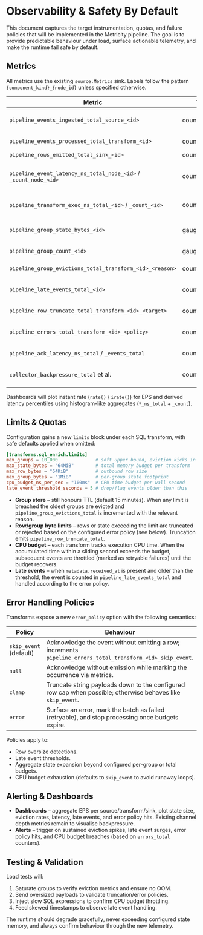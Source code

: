 # Observability & Safety By Default

This document captures the target instrumentation, quotas, and failure policies
that will be implemented in the Metricity pipeline. The goal is to provide
predictable behaviour under load, surface actionable telemetry, and make the
runtime fail safe by default.

## Metrics

All metrics use the existing `source.Metrics` sink. Labels follow the pattern
`{component_kind}_{node_id}` unless specified otherwise.

| Metric | Type | Description |
| --- | --- | --- |
| `pipeline_events_ingested_total_source_<id>` | counter | Number of events pulled from each source (collector stage). |
| `pipeline_events_processed_total_transform_<id>` | counter | Events accepted by a transform after filters. |
| `pipeline_rows_emitted_total_sink_<id>` | counter | Rows flushed to each sink. |
| `pipeline_event_latency_ns_total_node_<id>` / `_count_node_<id>` | counters | End-to-end latency per source node (collector → transform → sink) to derive p50/p99 on the dashboard. |
| `pipeline_transform_exec_ns_total_<id>` / `_count_<id>` | counters | CPU cost of SQL program execution per event (used for budget enforcement). |
| `pipeline_group_state_bytes_<id>` | gauge | Current memory footprint of each SQL transform (key material + aggregate state). |
| `pipeline_group_count_<id>` | gauge | Active group count per transform. |
| `pipeline_group_evictions_total_transform_<id>_<reason>` | counter | TTL / max_groups / state_bytes evictions. |
| `pipeline_late_events_total_<id>` | counter | Events older than the configured lateness threshold. |
| `pipeline_row_truncate_total_transform_<id>_<target>` | counter | Rows/fields truncated to satisfy byte limits (`row`). |
| `pipeline_errors_total_transform_<id>_<policy>` | counter | Policy driven error handling occurrences (skip_event/null/clamp/error). |
| `pipeline_ack_latency_ns_total` / `_events_total` | counter | Existing ack metrics (retained for dashboards). |
| `collector_backpressure_total` et al. | counter/gauge | Existing collector metrics (retained, exposed on dashboards). |

Dashboards will plot instant rate (`rate()` / `irate()`) for EPS and derived
latency percentiles using histogram-like aggregates (`*_ns_total` + `_count`).

## Limits & Quotas

Configuration gains a new `limits` block under each SQL transform, with safe
defaults applied when omitted:

```toml
[transforms.sql_enrich.limits]
max_groups = 10_000              # soft upper bound, eviction kicks in above this
max_state_bytes = "64MiB"        # total memory budget per transform
max_row_bytes = "64KiB"          # outbound row size
max_group_bytes = "1MiB"         # per-group state footprint
cpu_budget_ns_per_sec = "100ms"  # CPU time budget per wall second
late_event_threshold_seconds = 5 # drop/flag events older than this
```

* **Group store** – still honours TTL (default 15 minutes). When any limit is
  breached the oldest groups are evicted and `pipeline_group_evictions_total`
  is incremented with the relevant reason.
* **Row/group byte limits** – rows or state exceeding the limit are truncated or
  rejected based on the configured error policy (see below). Truncation emits
  `pipeline_row_truncate_total`.
* **CPU budget** – each transform tracks execution CPU time. When the
  accumulated time within a sliding second exceeds the budget, subsequent events
  are throttled (marked as retryable failures) until the budget recovers.
* **Late events** – when `metadata.received_at` is present and older than the
  threshold, the event is counted in `pipeline_late_events_total` and handled
  according to the error policy.

## Error Handling Policies

Transforms expose a new `error_policy` option with the following semantics:

| Policy | Behaviour |
| --- | --- |
| `skip_event` (default) | Acknowledge the event without emitting a row; increments `pipeline_errors_total_transform_<id>_skip_event`. |
| `null` | Acknowledge without emission while marking the occurrence via metrics. |
| `clamp` | Truncate string payloads down to the configured row cap when possible; otherwise behaves like `skip_event`. |
| `error` | Surface an error, mark the batch as failed (retryable), and stop processing once budgets expire. |

Policies apply to:

* Row oversize detections.
* Late event thresholds.
* Aggregate state expansion beyond configured per-group or total budgets.
* CPU budget exhaustion (defaults to `skip_event` to avoid runaway loops).

## Alerting & Dashboards

* **Dashboards** – aggregate EPS per source/transform/sink, plot state size,
  eviction rates, latency, late events, and error policy hits. Existing channel
  depth metrics remain to visualise backpressure.
* **Alerts** – trigger on sustained eviction spikes, late event surges, error
  policy hits, and CPU budget breaches (based on `errors_total` counters).

## Testing & Validation

Load tests will:

1. Saturate groups to verify eviction metrics and ensure no OOM.
2. Send oversized payloads to validate truncation/error policies.
3. Inject slow SQL expressions to confirm CPU budget throttling.
4. Feed skewed timestamps to observe late event handling.

The runtime should degrade gracefully, never exceeding configured state memory,
and always confirm behaviour through the new telemetry.
